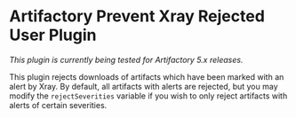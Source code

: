 Artifactory Prevent Xray Rejected User Plugin
=============================================

*This plugin is currently being tested for Artifactory 5.x releases.*

This plugin rejects downloads of artifacts which have been marked with an alert
by Xray. By default, all artifacts with alerts are rejected, but you may modify
the `rejectSeverities` variable if you wish to only reject artifacts with alerts
of certain severities.
